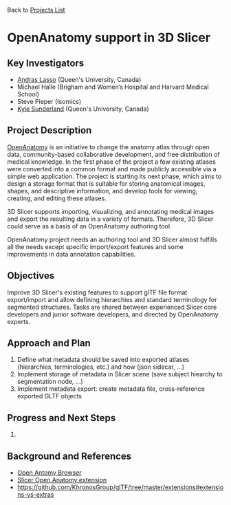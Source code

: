 Back to [Projects List](../../README.md#ProjectsList)

# OpenAnatomy support in 3D Slicer

## Key Investigators

- [Andras Lasso](http://perk.cs.queensu.ca/users/lasso) (Queen's University, Canada)
- Michael Halle (Brigham and Women’s Hospital and Harvard Medical School)
- Steve Pieper (Isomics)
- [Kyle Sunderland](http://perk.cs.queensu.ca/users/sunderland) (Queen's University, Canada)

## Project Description

[OpenAnatomy](https://www.openanatomy.org/) is an initiative to change the anatomy atlas through open data, community-based collaborative development, and free distribution of medical knowledge. In the first phase of the project a few existing atlases were converted into a common format and made publicly accessible via a simple web application. The project is starting its next phase, which aims to design a storage format that is suitable for storing anatomical images, shapes, and descriptive information, and develop tools for viewing, creating, and editing these atlases.

3D Slicer supports importing, visualizing, and annotating medical images and export the resulting data in a variety of formats. Therefore, 3D Slicer could serve as a basis of an OpenAnatomy authoring tool.

OpenAnatomy project needs an authoring tool and 3D Slicer almost fulfills all the needs except specific import/export features and some improvements in data annotation capabilities.

## Objectives

Improve 3D Slicer's existing features to support glTF file format export/import and allow defining hierarchies and standard terminology for segmented structures. Tasks are shared between experienced Slicer core developers and junior software developers, and directed by OpenAnatomy experts.

## Approach and Plan

1. Define what metadata should be saved into exported atlases (hierarchies, terminologies, etc.) and how (json sidecar, ...)
1. Implement storage of metadata in Slicer scene (save subject hiearchy to segmentation node, ...)
1. Implement metadata export: create metadata file, cross-reference exported GLTF objects

## Progress and Next Steps

1.

## Background and References

+ [Open Antomy Browser](https://www.openanatomy.org/)
+ [Slicer Open Anatomy extension](https://github.com/PerkLab/SlicerOpenAnatomy)
+ https://github.com/KhronosGroup/glTF/tree/master/extensions#extensions-vs-extras
